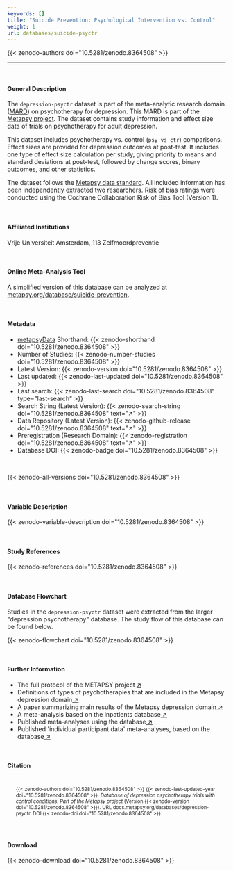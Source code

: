 ```yaml
---
keywords: []
title: "Suicide Prevention: Psychological Intervention vs. Control"
weight: 1
url: databases/suicide-psyctr
---
```

{{< zenodo-authors doi="10.5281/zenodo.8364508" >}}

***

<br>

#### General Description

The `depression-psyctr` dataset is part of the meta-analytic research domain ([MARD](https://docs.metapsy.org/uploads/ebmental-2022-300509.pdf)) on psychotherapy for depression. This MARD is part of the [Metapsy project](https://www.metapsy.org/). The dataset contains study information and effect size data of trials on psychotherapy for adult depression.

This dataset includes psychotherapy vs. control (`psy vs ctr`) comparisons. Effect sizes are provided for depression outcomes at post-test. It includes one type of effect size calculation per study, giving priority to means and standard deviations at post-test, followed by change scores, binary outcomes, and other statistics.

The dataset follows the [Metapsy data standard](https://docs.metapsy.org/data-preparation/format/). All included information has been independently extracted two researchers. Risk of bias ratings were conducted using the Cochrane Collaboration Risk of Bias Tool (Version 1).


<br>

#### Affiliated Institutions

Vrije Universiteit Amsterdam, 113 Zelfmoordpreventie

<br>

#### Online Meta-Analysis Tool

A simplified version of this database can be analyzed at [metapsy.org/database/suicide-prevention](https://www.metapsy.org/database/suicide-prevention).

<br>

#### Metadata

* <a href="https://data.metapsy.org" target="_blank">metapsyData</a> Shorthand: {{< zenodo-shorthand doi="10.5281/zenodo.8364508" >}}
* Number of Studies: {{< zenodo-number-studies doi="10.5281/zenodo.8364508" >}}
* Latest Version: {{< zenodo-version doi="10.5281/zenodo.8364508" >}}
* Last updated: {{< zenodo-last-updated doi="10.5281/zenodo.8364508" >}}
* Last search: {{< zenodo-last-search doi="10.5281/zenodo.8364508" type="last-search" >}}
* Search String (Latest Version): {{< zenodo-search-string doi="10.5281/zenodo.8364508" text="↗" >}}
* Data Repository (Latest Version): {{< zenodo-github-release doi="10.5281/zenodo.8364508" text="↗" >}}
* Preregistration (Research Domain): {{< zenodo-registration doi="10.5281/zenodo.8364508" text="↗" >}}
* Database DOI: {{< zenodo-badge doi="10.5281/zenodo.8364508" >}}

<br>

{{< zenodo-all-versions doi="10.5281/zenodo.8364508" >}}

<br>

#### Variable Description

{{< zenodo-variable-description doi="10.5281/zenodo.8364508" >}}

<br>

#### Study References

{{< zenodo-references doi="10.5281/zenodo.8364508" >}}

<br>

#### Database Flowchart

Studies in the `depression-psyctr` dataset were extracted from the larger "depression psychotherapy" database. The study flow of this database can be found below.

{{< zenodo-flowchart doi="10.5281/zenodo.8364508" >}}

<br>

#### Further Information

<ul>
<li>The full protocol of the METAPSY project <a href="/uploads/protocol.pdf" target="_blank">↗</a></li>
<li>Definitions of types of psychotherapies that are included in the Metapsy depression domain<a href="/uploads/psychotherapies.pdf" target="_blank"> ↗</a></li>
<li>A paper summarizing main results of the Metapsy depression domain<a href="/uploads/summary_metapsy.pdf" target="_blank"> ↗</a></li>
<li>A meta-analysis based on the inpatients database<a href="https://www.sciencedirect.com/science/article/pii/S0165032721002421" target="_blank"> ↗</a></li>
<li>Published meta-analyses using the database<a href="/uploads/published_meta_analyses.pdf" target="_blank"> ↗</a></li>
<li>Published 'individual participant data'  meta-analyses, based on the database<a href="/uploads/ipd_ma.pdf" target="_blank"> ↗</a></li>
</ul>

<br>

#### Citation

<div class="citation" style='background-color: var(--body-color); padding: 20px 20px 20px 20px; font-size: 80%; -webkit-filter: grayscale(100%); filter: grayscale(100%);'>
{{< zenodo-authors doi="10.5281/zenodo.8364508" >}}
{{< zenodo-last-updated-year doi="10.5281/zenodo.8364508" >}}.
<i>Database of depression psychotherapy trials with control conditions. Part of the Metapsy project </i>
(Version {{< zenodo-version doi="10.5281/zenodo.8364508" >}}).
URL docs.metapsy.org/databases/depression-psyctr.
DOI {{< zenodo-doi doi="10.5281/zenodo.8364508" >}}.
</div>

<br>

#### Download

{{< zenodo-download doi="10.5281/zenodo.8364508" >}}

<br></br>
